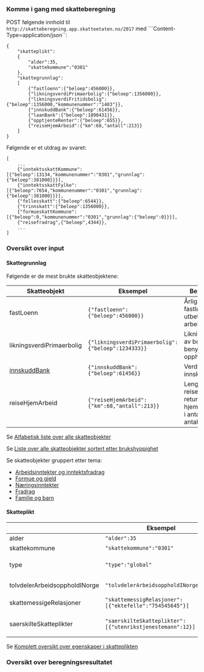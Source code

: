 ### Komme i gang med skatteberegning 

POST følgende innhold til ```http://skatteberegning.app.skatteetaten.no/2017``` med ```Content-Type=application/json``:

```
{
    "skatteplikt":
    {
        "alder":35,
        "skattekommune":"0301"
    },
    "skattegrunnlag":
    [
        {"fastloenn":{"beloep":456000}},
        {"likningsverdiPrimaerbolig":{"beloep":1356000}},
        {"likningsverdiFritidsbolig":{"beloep":1356000,"kommunenummer":"1403"}},
        {"innskuddBank":{"beloep":61456}},
        {"laanBank":{"beloep":1890431}},
        {"opptjenteRenter":{"beloep":655}},
        {"reiseHjemArbeid":{"km":68,"antall":213}}
    ]
}
```

Følgende er et utdrag av svaret:

```
[
    ...
    {"inntektsskattKommune":[{"beloep":13134,"kommunenummer":"0301","grunnlag":{"beloep":381000}}}],
    {"inntektsskattFylke":[{"beloep":7654,"kommunenummer":"0301","grunnlag":{"beloep":381000}}}],
    {"fellesskatt":{"beloep":6544}},
    {"trinnskatt":{"beloep":1356000}},
    {"formueskattKommune":[{"beloep":0,"kommunenummer":"0301","grunnlag":{"beloep":0}}}],
    {"reisefradrag",{"beloep",4344}},
    ...
]

```

### Oversikt over input

#### Skattegrunnlag

Følgende er de mest brukte skatteobjektene:

| Skatteobjekt        | Eksempel           | Beskrivelse  |
| -------------|---------|----------|
| fastLoenn     | ```{"fastloenn":{"beloep":456000}}``` |Årlig, ordinær fastlønnsinntekt utbetalt av arbeidsgiver |
| likningsverdiPrimaerbolig     | ```{"likningsverdiPrimaerbolig":{"beloep":1234333}}``` | Likningsverdi av bolig benyttet til opphold  |
| [innskuddBank](innskuddBank.md)     | ```{"innskuddBank":{"beloep":61456}}``` | Verdi av innskudd i bank |
| reiseHjemArbeid     | ```{"reiseHjemArbeid":{"km":68,"antall":213}}``` | Lengde på reisevei tur-retur mellom hjem og arbeid i antall km og antall dager |

Se [Alfabetisk liste over alle skatteobjekter](https://www.google.com)

Se [Liste over alle skatteobjekter sortert etter brukshyppighet](https://www.google.com)

Se skatteobjekter gruppert etter tema:

* [Arbeidsinntekter og inntektsfradrag](https://www.google.com)
* [Formue og gjeld](https://www.google.com)
* [Næringsinntekter](https://www.google.com)
* [Fradrag](https://www.google.com)
* [Familie og barn](https://www.google.com)

#### Skatteplikt



|         | Eksempel           | Beskrivelse  |
| -------------|---------|----------|
| alder     | ```"alder":35``` | Alder i inntektsår |
| skattekommune     | ```"skattekommune":"0301"``` | Hjemstestedkommune |
| type     | ```"type":"global"``` | Type skattepliktig tilknytning til Norge; ```global``` (standard) eller ```begrenset``` |
| tolvdelerArbeidsoppholdINorge     | ```"tolvdelerArbeidsoppholdINorge":"12"``` | Antall 12-deler arbeidsopphold i Norge (12 er standard) |
| skattemessigeRelasjoner     | ```"skattemessigRelasjoner":[{"ektefelle":"754545645"}]``` | Liste av skattemessigefamiliemedlemmer |
| saerskilteSkatteplikter     | ```"saerskilteSkatteplikter":[{"utenrikstjenestemann":12}]``` | Lengde på reisevei tur-retur mellom hjem og arbeid i antall km og antall dager |

Se [Komplett oversikt over egenskaper i skatteplikten](https://www.google.com)

### Oversikt over beregningsresultatet
